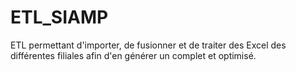 # ETL_SIAMP
ETL permettant d'importer, de fusionner et de traiter des Excel des différentes filiales afin d'en générer un complet et optimisé.
